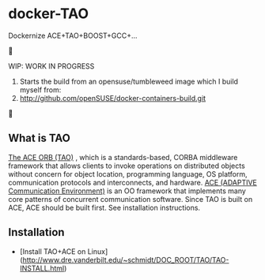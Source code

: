 docker-TAO
==========

Dockernize ACE+TAO+BOOST+GCC+... 

:construction:

WIP: WORK IN PROGRESS

1. Starts the build from an opensuse/tumbleweed image which I build myself from:
2. http://github.com/openSUSE/docker-containers-build.git

:construction_worker:

What is TAO
------------------ 

[The ACE ORB (TAO)](http://www.dre.vanderbilt.edu/~schmidt/TAO-overview.html) , which is a standards-based, CORBA middleware
framework that allows clients to invoke operations on distributed
objects without concern for object location, programming language, OS
platform, communication protocols and interconnects, and
hardware. [ACE (ADAPTIVE Communication
Environment)](http://www.dre.vanderbilt.edu/~schmidt/ACE-overview.html)
is an OO framework that implements many core patterns of concurrent
communication software. Since TAO is built on ACE, ACE should be built first. See installation instructions.

Installation
--------------------------------

*  [Install TAO+ACE on Linux] (http://www.dre.vanderbilt.edu/~schmidt/DOC_ROOT/TAO/TAO-INSTALL.html)
